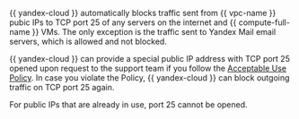 {{ yandex-cloud }} automatically blocks traffic sent from {{ vpc-name }} pubic IPs to TCP port 25 of any servers on the internet and {{ compute-full-name }} VMs. The only exception is the traffic sent to Yandex Mail email servers, which is allowed and not blocked.

{{ yandex-cloud }} can provide a special public IP address with TCP port 25 opened upon request to the support team if you follow the [Acceptable Use Policy](https://yandex.ru/legal/cloud_aup/?lang=en). In case you violate the Policy, {{ yandex-cloud }} can block outgoing traffic on TCP port 25 again.

For public IPs that are already in use, port 25 cannot be opened.